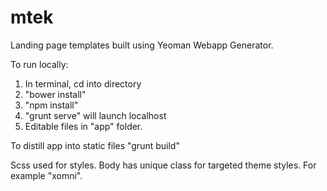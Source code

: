 # mtek

Landing page templates built using Yeoman Webapp Generator.

To run locally:

1. In terminal, cd into directory
2. "bower install"
3. "npm install"
4. "grunt serve" will launch localhost
5. Editable files in "app" folder.


To distill app into static files "grunt build"



Scss used for styles. Body has unique class for targeted theme styles. For example "xomni".